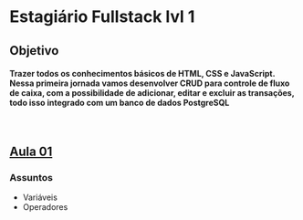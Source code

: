 # Estagiário Fullstack lvl 1

## Objetivo
  #### Trazer todos os conhecimentos básicos de HTML, CSS e JavaScript. Nessa primeira jornada vamos desenvolver CRUD para controle de fluxo de caixa, com a possibilidade de adicionar, editar e excluir as transações, todo isso integrado com um banco de dados PostgreSQL

<br />

## [Aula 01](https://youtu.be/t1Jt7lhKpRw)
  ### Assuntos
   - Variáveis
   - Operadores
